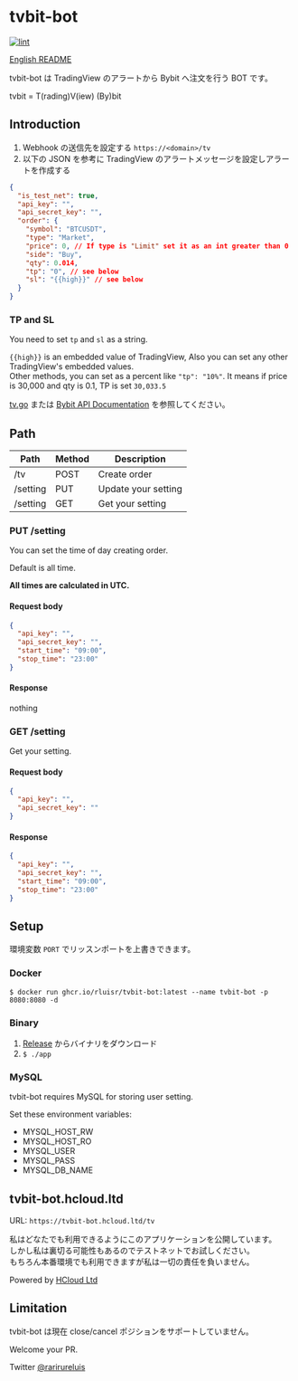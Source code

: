 tvbit-bot
============

[![lint](https://github.com/rluisr/tvbit-bot/actions/workflows/lint.yml/badge.svg?branch=master)](https://github.com/rluisr/tvbit-bot/actions/workflows/lint.yml)

[English README](README_en.md)

tvbit-bot は TradingView のアラートから Bybit へ注文を行う BOT です。

tvbit = T(rading)V(iew) (By)bit

Introduction
-------------

1. Webhook の送信先を設定する `https://<domain>/tv`
2. 以下の JSON を参考に TradingView のアラートメッセージを設定しアラートを作成する

```json
{
  "is_test_net": true,
  "api_key": "",
  "api_secret_key": "",
  "order": {
    "symbol": "BTCUSDT",
    "type": "Market",
    "price": 0, // If type is "Limit" set it as an int greater than 0
    "side": "Buy",
    "qty": 0.014,
    "tp": "0", // see below
    "sl": "{{high}}" // see below
  }
}
```

### TP and SL

You need to set `tp` and `sl` as a string.

`{{high}}` is an embedded value of TradingView, Also you can set any other TradingView's embedded values.   
Other methods, you can set as a percent like `"tp": "10%"`. It means if price is 30,000 and qty is 0.1, TP is set `30,033.5`

[tv.go](pkg/domain/tv.go) または [Bybit API Documentation](https://bybit-exchange.github.io/docs/linear/#:~:text=Transaction%20timestamp-,order,-How%20to%20Subscribe) を参照してください。

Path
-----

| Path     | Method | Description         |
|----------|--------|---------------------|
| /tv      | POST   | Create order        |
| /setting | PUT    | Update your setting |
| /setting | GET    | Get your setting    |

### PUT /setting

You can set the time of day creating order.

Default is all time.

**All times are calculated in UTC.**

#### Request body

```json
{
  "api_key": "",
  "api_secret_key": "",
  "start_time": "09:00",
  "stop_time": "23:00"
}
```

#### Response

nothing

### GET /setting

Get your setting.

#### Request body

```json
{
  "api_key": "",
  "api_secret_key": ""
}
```

#### Response

```json
{
  "api_key": "",
  "api_secret_key": "",
  "start_time": "09:00",
  "stop_time": "23:00"
}
```

Setup
-----

環境変数 `PORT` でリッスンポートを上書きできます。

### Docker

```shell
$ docker run ghcr.io/rluisr/tvbit-bot:latest --name tvbit-bot -p 8080:8080 -d
```

### Binary

1. [Release](https://github.com/rluisr/tvbit-bot/releases) からバイナリをダウンロード
2. `$ ./app`

###  MySQL

tvbit-bot requires MySQL for storing user setting.

Set these environment variables:
- MYSQL_HOST_RW
- MYSQL_HOST_RO
- MYSQL_USER
- MYSQL_PASS
- MYSQL_DB_NAME

tvbit-bot.hcloud.ltd
--------------------

URL: `https://tvbit-bot.hcloud.ltd/tv`

私はどなたでも利用できるようにこのアプリケーションを公開しています。  
しかし私は裏切る可能性もあるのでテストネットでお試しください。  
もちろん本番環境でも利用できますが私は一切の責任を負いません。

Powered by [HCloud Ltd](https://hcloud.ltd)

Limitation
----------

tvbit-bot は現在 close/cancel ポジションをサポートしていません。

Welcome your PR.

Twitter [@rarirureluis](https://twitter.com/rarirureluis)
